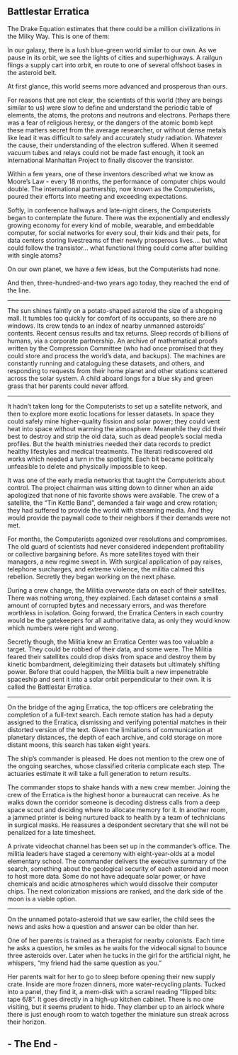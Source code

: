 ## Battlestar Erratica

The Drake Equation estimates that there could be a million civilizations in the Milky Way.
This is one of them:

In our galaxy, there is a lush blue-green world similar to our own. As we pause in its orbit, we see the lights of cities and superhighways.  A railgun flings a supply cart into orbit, en route to one of several offshoot bases in the asteroid belt.

At first glance, this world seems more advanced and prosperous than ours.

For reasons that are not clear, the scientists of this world (they are beings similar to us) were slow to define and understand the periodic table of elements, the atoms, the protons and neutrons and electrons.  Perhaps there was a fear of religious heresy, or the dangers of the atomic bomb kept these matters secret from the average researcher, or without dense metals like lead it was difficult to safely and accurately study radiation. Whatever the cause, their understanding of the electron suffered. When it seemed vacuum tubes and relays could not be made fast enough, it took an international Manhattan Project to finally discover the transistor.

Within a few years, one of these inventors described what we know as Moore’s Law - every 18 months, the performance of computer chips would double. The international partnership, now known as the Computerists, poured their efforts into meeting and exceeding expectations.

Softly, in conference hallways and late-night diners, the Computerists began to contemplate the future. There was the exponentially and endlessly growing economy for every kind of mobile, wearable, and embeddable computer, for social networks for every soul, their kids and their pets, for data centers storing livestreams of their newly prosperous lives…. but what could follow the transistor... what functional thing could come after building with single atoms?

On our own planet, we have a few ideas, but the Computerists had none.

And then, three-hundred-and-two years ago today, they reached the end of the line.

----

The sun shines faintly on a potato-shaped asteroid the size of a shopping mall. It tumbles too quickly for comfort of its occupants, so there are no windows. Its crew tends to an index of nearby unmanned asteroids’ contents. Recent census results and tax returns. Sleep records of billions of humans, via a corporate partnership. An archive of mathematical proofs written by the Compression Committee (who had once promised that they could store and process the world’s data, and backups). The machines are constantly running and cataloguing these datasets, and others, and responding to requests from their home planet and other stations scattered across the solar system.  A child aboard longs for a blue sky and green grass that her parents could never afford.

----

It hadn’t taken long for the Computerists to set up a satellite network, and then to explore more exotic locations for lesser datasets. In space they could safely mine higher-quality fission and solar power; they could vent heat into space without warming the atmosphere. Meanwhile they did their best to destroy and strip the old data, such as dead people’s social media profiles. But the health ministries needed their data records to predict healthy lifestyles and medical treatments. The literati rediscovered old works which needed a turn in the spotlight. Each bit became politically unfeasible to delete and physically impossible to keep.

It was one of the early media networks that taught the Computerists about control. The project chairman was sitting down to dinner when an aide apologized that none of his favorite shows were available. The crew of a satellite, the “Tin Kettle Band”, demanded a fair wage and crew rotation; they had suffered to provide the world with streaming media. And they would provide the paywall code to their neighbors if their demands were not met.

For months, the Computerists agonized over resolutions and compromises. The old guard of scientists had never considered independent profitability or collective bargaining before. As more satellites toyed with their managers, a new regime swept in. With surgical application of pay raises, telephone surcharges, and extreme violence, the militia calmed this rebellion. Secretly they began working on the next phase.

During a crew change, the Militia overwrote data on each of their satellites. There was nothing wrong, they explained. Each dataset contains a small amount of corrupted bytes and necessary errors, and was therefore worthless in isolation. Going forward, the Erratica Centers in each country would be the gatekeepers for all authoritative data, as only they would know which numbers were right and wrong.

Secretly though, the Militia knew an Erratica Center was too valuable a target. They could be robbed of their data, and some were. The Militia feared their satellites could drop disks from space and destroy them by kinetic bombardment, delegitimizing their datasets but ultimately shifting power. Before that could happen, the Militia built a new impenetrable spaceship and sent it into a solar orbit perpendicular to their own. It is called the Battlestar Erratica.

----

On the bridge of the aging Erratica, the top officers are celebrating the completion of a full-text search. Each remote station has had a deputy assigned to the Erratica, dismissing and verifying potential matches in their distorted version of the text. Given the limitations of communication at planetary distances, the depth of each archive, and cold storage on more distant moons, this search has taken eight years.

The ship’s commander is pleased. He does not mention to the crew one of the ongoing searches, whose classified criteria complicate each step. The actuaries estimate it will take a full generation to return results.

The commander stops to shake hands with a new crew member. Joining the crew of the Erratica is the highest honor a bureaucrat can receive. As he walks down the corridor someone is decoding distress calls from a deep space scout and deciding where to allocate memory for it. In another room, a jammed printer is being nurtured back to health by a team of technicians in surgical masks. He reassures a despondent secretary that she will not be penalized for a late timesheet.

A private videochat channel has been set up in the commander’s office. The militia leaders have staged a ceremony with eight-year-olds at a model elementary school. The commander delivers the executive summary of the search, something about the geological security of each asteroid and moon to host more data.  Some do not have adequate solar power, or have chemicals and acidic atmospheres which would dissolve their computer chips. The next colonization missions are ranked, and the dark side of the moon is a viable option.

----

On the unnamed potato-asteroid that we saw earlier, the child sees the news and asks how a question and answer can be older than her.

One of her parents is trained as a therapist for nearby colonists. Each time he asks a question, he smiles as he waits for the videocall signal to bounce three asteroids over. Later when he tucks in the girl for the artificial night, he whispers, “my friend had the same question as you.”

Her parents wait for her to go to sleep before opening their new supply crate. Inside are more frozen dinners, more water-recycling plants. Tucked into a panel, they find it, a mem-disk with a scrawl reading “flipped bits: tape 6/8”. It goes directly in a high-up kitchen cabinet. There is no one visiting, but it seems prudent to hide. They clamber up to an airlock where there is just enough room to watch together the miniature sun streak across their horizon.


## - The End -
